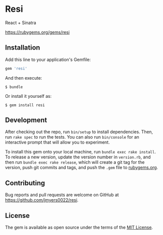 # Resi

React + Sinatra

https://rubygems.org/gems/resi

## Installation

Add this line to your application's Gemfile:

```ruby
gem 'resi'
```

And then execute:

    $ bundle

Or install it yourself as:

    $ gem install resi

## Development

After checking out the repo, run `bin/setup` to install dependencies. Then, run `rake spec` to run the tests. You can also run `bin/console` for an interactive prompt that will allow you to experiment.

To install this gem onto your local machine, run `bundle exec rake install`. To release a new version, update the version number in `version.rb`, and then run `bundle exec rake release`, which will create a git tag for the version, push git commits and tags, and push the `.gem` file to [rubygems.org](https://rubygems.org).

## Contributing

Bug reports and pull requests are welcome on GitHub at https://github.com/jmyers0022/resi.

## License

The gem is available as open source under the terms of the [MIT License](http://opensource.org/licenses/MIT).
